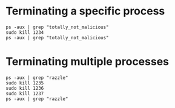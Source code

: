# Terminating a specific process

```
ps -aux | grep "totally_not_malicious"
sudo kill 1234
ps -aux | grep "totally_not_malicious"
```

# Terminating multiple processes

```
ps -aux | grep "razzle"
sudo kill 1235
sudo kill 1236
sudo kill 1237
ps -aux | grep "razzle"
```